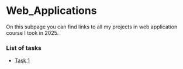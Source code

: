 # Web_Applications

On this subpage you can find links to all my projects in web application course I took in 2025.

### List of tasks
  - [Task 1 ](https://bakugany.github.io/Web_Applications/Task1/Project1-Web)

